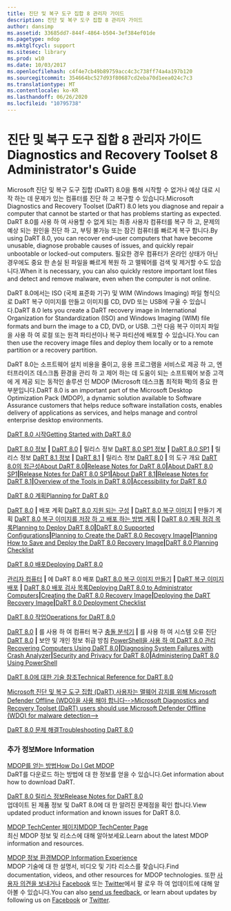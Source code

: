 ```yaml
---
title: 진단 및 복구 도구 집합 8 관리자 가이드
description: 진단 및 복구 도구 집합 8 관리자 가이드
author: dansimp
ms.assetid: 33685dd7-844f-4864-b504-3ef384ef01de
ms.pagetype: mdop
ms.mktglfcycl: support
ms.sitesec: library
ms.prod: w10
ms.date: 10/03/2017
ms.openlocfilehash: c4f4e7cb49b89759acc4c3c738ff74a4a197b120
ms.sourcegitcommit: 354664bc527d93f80687cd2eba70d1eea024c7c3
ms.translationtype: MT
ms.contentlocale: ko-KR
ms.lasthandoff: 06/26/2020
ms.locfileid: "10795738"
---
```

# <span data-ttu-id="fe074-103">진단 및 복구 도구 집합 8 관리자 가이드</span><span class="sxs-lookup"><span data-stu-id="fe074-103">Diagnostics and Recovery Toolset 8 Administrator's Guide</span></span>


<span data-ttu-id="fe074-104">Microsoft 진단 및 복구 도구 집합 (DaRT) 8.0을 통해 시작할 수 없거나 예상 대로 시작 하는 데 문제가 있는 컴퓨터를 진단 하 고 복구할 수 있습니다.</span><span class="sxs-lookup"><span data-stu-id="fe074-104">Microsoft Diagnostics and Recovery Toolset (DaRT) 8.0 lets you diagnose and repair a computer that cannot be started or that has problems starting as expected.</span></span> <span data-ttu-id="fe074-105">DaRT 8.0를 사용 하 여 사용할 수 없게 되는 최종 사용자 컴퓨터를 복구 하 고, 문제의 예상 되는 원인을 진단 하 고, 부팅 불가능 또는 잠긴 컴퓨터를 빠르게 복구 합니다.</span><span class="sxs-lookup"><span data-stu-id="fe074-105">By using DaRT 8.0, you can recover end-user computers that have become unusable, diagnose probable causes of issues, and quickly repair unbootable or locked-out computers.</span></span> <span data-ttu-id="fe074-106">필요한 경우 컴퓨터가 온라인 상태가 아닌 경우에도 중요 한 손실 된 파일을 빠르게 복원 하 고 맬웨어를 검색 및 제거할 수도 있습니다.</span><span class="sxs-lookup"><span data-stu-id="fe074-106">When it is necessary, you can also quickly restore important lost files and detect and remove malware, even when the computer is not online.</span></span>

<span data-ttu-id="fe074-107">DaRT 8.0에서는 ISO (국제 표준화 기구) 및 WIM (Windows Imaging) 파일 형식으로 DaRT 복구 이미지를 만들고 이미지를 CD, DVD 또는 USB에 구울 수 있습니다.</span><span class="sxs-lookup"><span data-stu-id="fe074-107">DaRT 8.0 lets you create a DaRT recovery image in International Organization for Standardization (ISO) and Windows Imaging (WIM) file formats and burn the image to a CD, DVD, or USB.</span></span> <span data-ttu-id="fe074-108">그런 다음 복구 이미지 파일을 사용 하 여 로컬 또는 원격 파티션이나 복구 파티션에 배포할 수 있습니다.</span><span class="sxs-lookup"><span data-stu-id="fe074-108">You can then use the recovery image files and deploy them locally or to a remote partition or a recovery partition.</span></span>

<span data-ttu-id="fe074-109">DaRT 8.0는 소프트웨어 설치 비용을 줄이고, 응용 프로그램을 서비스로 제공 하 고, 엔터프라이즈 데스크톱 환경을 관리 하 고 제어 하는 데 도움이 되는 소프트웨어 보증 고객에 게 제공 되는 동적인 솔루션 인 MDOP (Microsoft 데스크톱 최적화 팩)의 중요 한 부분입니다.</span><span class="sxs-lookup"><span data-stu-id="fe074-109">DaRT 8.0 is an important part of the Microsoft Desktop Optimization Pack (MDOP), a dynamic solution available to Software Assurance customers that helps reduce software installation costs, enables delivery of applications as services, and helps manage and control enterprise desktop environments.</span></span>

<a href="" id="getting-started-with-dart-8-0"></a>[<span data-ttu-id="fe074-110">DaRT 8.0 시작</span><span class="sxs-lookup"><span data-stu-id="fe074-110">Getting Started with DaRT 8.0</span></span>](getting-started-with-dart-80-dart-8.md)  

<span data-ttu-id="fe074-111">[DaRT 8.0 정보](about-dart-80-dart-8.md) **|** [DaRT 8.0](release-notes-for-dart-80--dart-8.md) **|** 릴리스 정보 [DaRT 8.0 SP1 정보](about-dart-80-sp1.md) **|** [DaRT 8.0 SP1](release-notes-for-dart-80-sp1.md) **|** 릴리스 정보 [DaRT 8.1 정보](about-dart-81.md) **|** [DaRT 8.1](release-notes-for-dart-81.md) **|** 릴리스 정보 [DaRT 8.0](overview-of-the-tools-in-dart-80-dart-8.md) **|** 의 도구 개요 [DaRT 8.0의 접근성](accessibility-for-dart-80-dart-8.md)</span><span class="sxs-lookup"><span data-stu-id="fe074-111">[About DaRT 8.0](about-dart-80-dart-8.md)**|**[Release Notes for DaRT 8.0](release-notes-for-dart-80--dart-8.md)**|**[About DaRT 8.0 SP1](about-dart-80-sp1.md)**|**[Release Notes for DaRT 8.0 SP1](release-notes-for-dart-80-sp1.md)**|**[About DaRT 8.1](about-dart-81.md)**|**[Release Notes for DaRT 8.1](release-notes-for-dart-81.md)**|**[Overview of the Tools in DaRT 8.0](overview-of-the-tools-in-dart-80-dart-8.md)**|**[Accessibility for DaRT 8.0](accessibility-for-dart-80-dart-8.md)</span></span>

<a href="" id="planning-for-dart-8-0"></a>[<span data-ttu-id="fe074-112">DaRT 8.0 계획</span><span class="sxs-lookup"><span data-stu-id="fe074-112">Planning for DaRT 8.0</span></span>](planning-for-dart-80-dart-8.md)  

<span data-ttu-id="fe074-113">[DaRT 8.0](planning-to-deploy-dart-80-dart-8.md) **|** 배포 계획 [DaRT 8.0 지원 되는 구성](dart-80-supported-configurations-dart-8.md) **|** [DaRT 8.0 복구 이미지](planning-to-create-the-dart-80-recovery-image-dart-8.md) **|** 만들기 계획 [DaRT 8.0 복구 이미지를 저장 하 고 배포 하는 방법 계획](planning-how-to-save-and-deploy-the-dart-80-recovery-image-dart-8.md) **|** [DaRT 8.0 계획 점검 목록](dart-80-planning-checklist-dart-8.md)</span><span class="sxs-lookup"><span data-stu-id="fe074-113">[Planning to Deploy DaRT 8.0](planning-to-deploy-dart-80-dart-8.md)**|**[DaRT 8.0 Supported Configurations](dart-80-supported-configurations-dart-8.md)**|**[Planning to Create the DaRT 8.0 Recovery Image](planning-to-create-the-dart-80-recovery-image-dart-8.md)**|**[Planning How to Save and Deploy the DaRT 8.0 Recovery Image](planning-how-to-save-and-deploy-the-dart-80-recovery-image-dart-8.md)**|**[DaRT 8.0 Planning Checklist](dart-80-planning-checklist-dart-8.md)</span></span>

<a href="" id="deploying-dart-8-0"></a>[<span data-ttu-id="fe074-114">DaRT 8.0 배포</span><span class="sxs-lookup"><span data-stu-id="fe074-114">Deploying DaRT 8.0</span></span>](deploying-dart-80-dart-8.md)  

<span data-ttu-id="fe074-115">[관리자 컴퓨터](deploying-dart-80-to-administrator-computers-dart-8.md) **|** 에 DaRT 8.0 배포 [DaRT 8.0 복구 이미지 만들기](creating-the-dart-80-recovery-image-dart-8.md) **|** [DaRT 복구 이미지 배포](deploying-the-dart-recovery-image-dart-8.md) **|** [DaRT 8.0 배포 검사 목록](dart-80-deployment-checklist-dart-8.md)</span><span class="sxs-lookup"><span data-stu-id="fe074-115">[Deploying DaRT 8.0 to Administrator Computers](deploying-dart-80-to-administrator-computers-dart-8.md)**|**[Creating the DaRT 8.0 Recovery Image](creating-the-dart-80-recovery-image-dart-8.md)**|**[Deploying the DaRT Recovery Image](deploying-the-dart-recovery-image-dart-8.md)**|**[DaRT 8.0 Deployment Checklist](dart-80-deployment-checklist-dart-8.md)</span></span>

<a href="" id="operations-for-dart-8-0"></a>[<span data-ttu-id="fe074-116">DaRT 8.0 작업</span><span class="sxs-lookup"><span data-stu-id="fe074-116">Operations for DaRT 8.0</span></span>](operations-for-dart-80-dart-8.md)  

<span data-ttu-id="fe074-117">[DaRT 8.0](recovering-computers-using-dart-80-dart-8.md) **|** 를 사용 하 여 컴퓨터 복구 [충돌 분석기](diagnosing-system-failures-with-crash-analyzer--dart-8.md) **|** 를 사용 하 여 시스템 오류 진단 [DaRT 8.0](security-and-privacy-for-dart-80-dart-8.md) **|** 보안 및 개인 정보 취급 방침 [PowerShell을 사용 하 여 DaRT 8.0 관리](administering-dart-80-using-powershell-dart-8.md)</span><span class="sxs-lookup"><span data-stu-id="fe074-117">[Recovering Computers Using DaRT 8.0](recovering-computers-using-dart-80-dart-8.md)**|**[Diagnosing System Failures with Crash Analyzer](diagnosing-system-failures-with-crash-analyzer--dart-8.md)**|**[Security and Privacy for DaRT 8.0](security-and-privacy-for-dart-80-dart-8.md)**|**[Administering DaRT 8.0 Using PowerShell](administering-dart-80-using-powershell-dart-8.md)</span></span>

<a href="" id="technical-reference-for-dart-8-0"></a>[<span data-ttu-id="fe074-118">DaRT 8.0에 대한 기술 참조</span><span class="sxs-lookup"><span data-stu-id="fe074-118">Technical Reference for DaRT 8.0</span></span>](technical-reference-for-dart-80-new-ia.md)  

[<span data-ttu-id="fe074-119">Microsoft 진단 및 복구 도구 집합 (DaRT) 사용자는 맬웨어 감지를 위해 Microsoft Defender Offline (WDO)을 사용 해야 합니다--></span><span class="sxs-lookup"><span data-stu-id="fe074-119">Microsoft Diagnostics and Recovery Toolset (DaRT) users should use Microsoft Defender Offline (WDO) for malware detection--></span></span>](use-windows-defender-offline-wdo-for-malware-protection-not-dart.md)

<a href="" id="troubleshooting-dart-8-0"></a>[<span data-ttu-id="fe074-120">DaRT 8.0 문제 해결</span><span class="sxs-lookup"><span data-stu-id="fe074-120">Troubleshooting DaRT 8.0</span></span>](troubleshooting-dart-80-dart-8.md)  

### <span data-ttu-id="fe074-121">추가 정보</span><span class="sxs-lookup"><span data-stu-id="fe074-121">More Information</span></span>

<a href="" id="how-do-i-get-mdop"></a>[<span data-ttu-id="fe074-122">MDOP를 얻는 방법</span><span class="sxs-lookup"><span data-stu-id="fe074-122">How Do I Get MDOP</span></span>](https://go.microsoft.com/fwlink/?LinkId=322049)  
<span data-ttu-id="fe074-123">DaRT를 다운로드 하는 방법에 대 한 정보를 얻을 수 있습니다.</span><span class="sxs-lookup"><span data-stu-id="fe074-123">Get information about how to download DaRT.</span></span>

<a href="" id="release-notes-for-dart-8-0"></a>[<span data-ttu-id="fe074-124">DaRT 8.0 릴리스 정보</span><span class="sxs-lookup"><span data-stu-id="fe074-124">Release Notes for DaRT 8.0</span></span>](release-notes-for-dart-80--dart-8.md)  
<span data-ttu-id="fe074-125">업데이트 된 제품 정보 및 DaRT 8.0에 대 한 알려진 문제점을 확인 합니다.</span><span class="sxs-lookup"><span data-stu-id="fe074-125">View updated product information and known issues for DaRT 8.0.</span></span>

<a href="" id="mdop-techcenter-page"></a>[<span data-ttu-id="fe074-126">MDOP TechCenter 페이지</span><span class="sxs-lookup"><span data-stu-id="fe074-126">MDOP TechCenter Page</span></span>](https://go.microsoft.com/fwlink/p/?LinkId=225286)  
<span data-ttu-id="fe074-127">최신 MDOP 정보 및 리소스에 대해 알아보세요.</span><span class="sxs-lookup"><span data-stu-id="fe074-127">Learn about the latest MDOP information and resources.</span></span>

<a href="" id="mdop-information-experience"></a>[<span data-ttu-id="fe074-128">MDOP 정보 환경</span><span class="sxs-lookup"><span data-stu-id="fe074-128">MDOP Information Experience</span></span>](https://go.microsoft.com/fwlink/p/?LinkId=236032)  
<span data-ttu-id="fe074-129">MDOP 기술에 대 한 설명서, 비디오 및 기타 리소스를 찾습니다.</span><span class="sxs-lookup"><span data-stu-id="fe074-129">Find documentation, videos, and other resources for MDOP technologies.</span></span> <span data-ttu-id="fe074-130">또한 [사용자 의견을 보내거나](mailto:MDOPDocs@microsoft.com) [Facebook](https://go.microsoft.com/fwlink/p/?LinkId=242445) 또는 [Twitter](https://go.microsoft.com/fwlink/p/?LinkId=242447)에서 팔 로우 하 여 업데이트에 대해 알아볼 수 있습니다.</span><span class="sxs-lookup"><span data-stu-id="fe074-130">You can also [send us feedback](mailto:MDOPDocs@microsoft.com), or learn about updates by following us on [Facebook](https://go.microsoft.com/fwlink/p/?LinkId=242445) or [Twitter](https://go.microsoft.com/fwlink/p/?LinkId=242447).</span></span>

 

 





